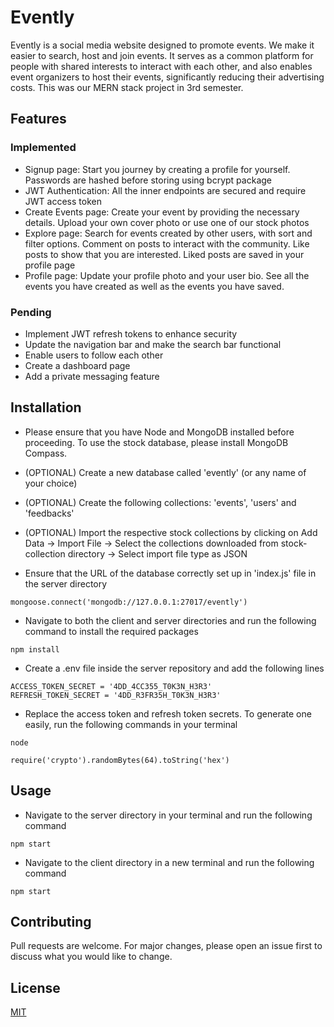 # Evently

Evently is a social media website designed to promote events. We make it easier to search, host and join events. It serves as a common platform for people with shared interests to interact with each other, and also enables event organizers to host their events, significantly reducing their advertising costs. This was our MERN stack project in 3rd semester.

## Features
### Implemented
- Signup page: Start you journey by creating a profile for yourself. Passwords are hashed before storing using bcrypt package
- JWT Authentication: All the inner endpoints are secured and require JWT access token
- Create Events page: Create your event by providing the necessary details. Upload your own cover photo or use one of our stock photos
- Explore page: Search for events created by other users, with sort and filter options. Comment on posts to interact with the community. Like posts to show that you are interested. Liked posts are saved in your profile page
- Profile page: Update your profile photo and your user bio. See all the events you have created as well as the events you have saved.

### Pending
- Implement JWT refresh tokens to enhance security
- Update the navigation bar and make the search bar functional
- Enable users to follow each other
- Create a dashboard page
- Add a private messaging feature

## Installation

- Please ensure that you have Node and MongoDB installed before proceeding. To use the stock database, please install MongoDB Compass.

- (OPTIONAL) Create a new database called 'evently' (or any name of your choice)

- (OPTIONAL) Create the following collections: 'events', 'users' and 'feedbacks'

- (OPTIONAL) Import the respective stock collections by clicking on Add Data -> Import File -> Select the collections downloaded from stock-collection directory -> Select import file type as JSON

- Ensure that the URL of the database correctly set up in 'index.js' file in the server directory

```
mongoose.connect('mongodb://127.0.0.1:27017/evently')
```
- Navigate to both the client and server directories and run the following command to install the required packages
```
npm install
```
- Create a .env file inside the server repository and add the following lines
```
ACCESS_TOKEN_SECRET = '4DD_4CC355_T0K3N_H3R3'
REFRESH_TOKEN_SECRET = '4DD_R3FR35H_T0K3N_H3R3'
```


- Replace the access token and refresh token secrets. To generate one easily, run the following commands in your terminal
```
node
```

```
require('crypto').randomBytes(64).toString('hex')
```

## Usage

- Navigate to the server directory in your terminal and run the following command
```
npm start
```
- Navigate to the client directory in a new terminal and run the following command
```
npm start
```

## Contributing

Pull requests are welcome. For major changes, please open an issue first
to discuss what you would like to change.

## License

[MIT](https://choosealicense.com/licenses/mit/)
